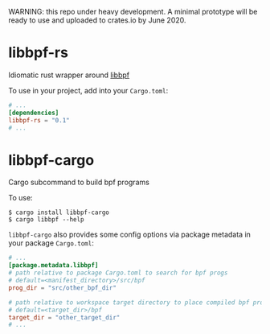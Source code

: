 WARNING: this repo under heavy development. A minimal
prototype will be ready to use and uploaded to crates.io by
June 2020.

# libbpf-rs

Idiomatic rust wrapper around
[libbpf](https://github.com/libbpf/libbpf)

To use in your project, add into your `Cargo.toml`:

```toml
# ...
[dependencies]
libbpf-rs = "0.1"
# ...
```

# libbpf-cargo

Cargo subcommand to build bpf programs

To use:

```
$ cargo install libbpf-cargo
$ cargo libbpf --help
```

`libbpf-cargo` also provides some config options via package metadata
in your package `Cargo.toml`:

```toml
# ...
[package.metadata.libbpf]
# path relative to package Cargo.toml to search for bpf progs
# default=<manifest_directory>/src/bpf
prog_dir = "src/other_bpf_dir"

# path relative to workspace target directory to place compiled bpf progs
# default=<target_dir>/bpf
target_dir = "other_target_dir"
# ...
```
